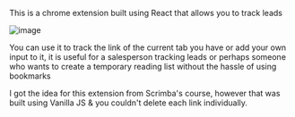 This is a chrome extension built using React that allows you to track leads

![image](https://user-images.githubusercontent.com/63504363/153208879-1958e3f6-ed89-426e-88ab-951f1f18b76c.png)

You can use it to track the link of the current tab you have or add your own input to it, it is useful for a salesperson tracking leads or perhaps someone who wants to create a temporary reading list without the hassle of using bookmarks

I got the idea for this extension from Scrimba's course, however that was built using Vanilla JS & you couldn't delete each link individually.
